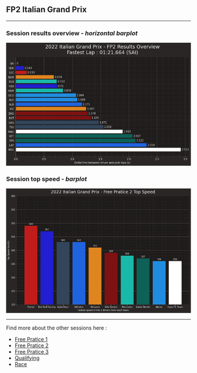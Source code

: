 ## FP2 Italian Grand Prix

---

### Session results overview - *horizontal barplot*

<img src="/output/2022-09-11_Italian_Grand_Prix/fp2_results_overview.png?raw=true"/>

### Session top speed - *barplot*

<img src="/output/2022-09-11_Italian_Grand_Prix/topspeed_fp2.png?raw=true"/>

--- 

Find more about the other sessions here :
  - [Free Pratice 1](/page/FP1/2022-09-11_Italian_Grand_Prix)  
  - [Free Pratice 2](/page/FP2/2022-09-11_Italian_Grand_Prix) 
  - [Free Pratice 3](/page/FP3/2022-09-11_Italian_Grand_Prix)
  - [Qualifying](/page/Qualifying/2022-09-11_Italian_Grand_Prix) 
  - [Race](/page/Race/2022-09-11_Italian_Grand_Prix)